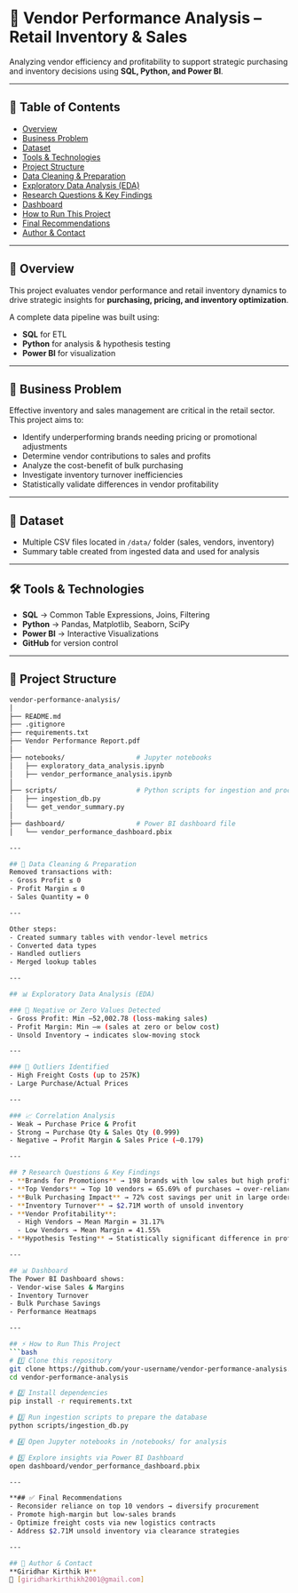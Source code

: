 # 🧾 Vendor Performance Analysis – Retail Inventory & Sales

Analyzing vendor efficiency and profitability to support strategic purchasing and inventory decisions using **SQL, Python, and Power BI**.

---

## 📌 Table of Contents
- [Overview](#-overview)
- [Business Problem](#-business-problem)
- [Dataset](#-dataset)
- [Tools & Technologies](#-tools--technologies)
- [Project Structure](#-project-structure)
- [Data Cleaning & Preparation](#-data-cleaning--preparation)
- [Exploratory Data Analysis (EDA)](#-exploratory-data-analysis-eda)
- [Research Questions & Key Findings](#-research-questions--key-findings)
- [Dashboard](#-dashboard)
- [How to Run This Project](#-how-to-run-this-project)
- [Final Recommendations](#-final-recommendations)
- [Author & Contact](#-author--contact)

---

## 📖 Overview
This project evaluates vendor performance and retail inventory dynamics to drive strategic insights for **purchasing, pricing, and inventory optimization**.  

A complete data pipeline was built using:
- **SQL** for ETL  
- **Python** for analysis & hypothesis testing  
- **Power BI** for visualization  

---

## 🎯 Business Problem
Effective inventory and sales management are critical in the retail sector.  
This project aims to:

- Identify underperforming brands needing pricing or promotional adjustments  
- Determine vendor contributions to sales and profits  
- Analyze the cost-benefit of bulk purchasing  
- Investigate inventory turnover inefficiencies  
- Statistically validate differences in vendor profitability  

---

## 📂 Dataset
- Multiple CSV files located in `/data/` folder (sales, vendors, inventory)  
- Summary table created from ingested data and used for analysis  

---

## 🛠️ Tools & Technologies
- **SQL** → Common Table Expressions, Joins, Filtering  
- **Python** → Pandas, Matplotlib, Seaborn, SciPy  
- **Power BI** → Interactive Visualizations  
- **GitHub** for version control  

---

## 📁 Project Structure
```bash
vendor-performance-analysis/
│
├── README.md
├── .gitignore
├── requirements.txt
├── Vendor Performance Report.pdf
│
├── notebooks/                  # Jupyter notebooks
│   ├── exploratory_data_analysis.ipynb
│   ├── vendor_performance_analysis.ipynb
│
├── scripts/                    # Python scripts for ingestion and processing
│   ├── ingestion_db.py
│   └── get_vendor_summary.py
│
├── dashboard/                  # Power BI dashboard file
│   └── vendor_performance_dashboard.pbix

---

## 🧹 Data Cleaning & Preparation
Removed transactions with:
- Gross Profit ≤ 0  
- Profit Margin ≤ 0  
- Sales Quantity = 0  

---

Other steps:
- Created summary tables with vendor-level metrics  
- Converted data types  
- Handled outliers  
- Merged lookup tables  

---

## 📊 Exploratory Data Analysis (EDA)

### 🔎 Negative or Zero Values Detected
- Gross Profit: Min –52,002.78 (loss-making sales)  
- Profit Margin: Min –∞ (sales at zero or below cost)  
- Unsold Inventory → indicates slow-moving stock  

---

### 🚩 Outliers Identified
- High Freight Costs (up to 257K)  
- Large Purchase/Actual Prices  

---

### 📈 Correlation Analysis
- Weak → Purchase Price & Profit  
- Strong → Purchase Qty & Sales Qty (0.999)  
- Negative → Profit Margin & Sales Price (–0.179)  

---

## ❓ Research Questions & Key Findings
- **Brands for Promotions** → 198 brands with low sales but high profit margins  
- **Top Vendors** → Top 10 vendors = 65.69% of purchases → over-reliance risk  
- **Bulk Purchasing Impact** → 72% cost savings per unit in large orders  
- **Inventory Turnover** → $2.71M worth of unsold inventory  
- **Vendor Profitability**:  
  - High Vendors → Mean Margin = 31.17%  
  - Low Vendors → Mean Margin = 41.55%  
- **Hypothesis Testing** → Statistically significant difference in profit margins → distinct vendor strategies  

---

## 📊 Dashboard
The Power BI Dashboard shows:
- Vendor-wise Sales & Margins  
- Inventory Turnover  
- Bulk Purchase Savings  
- Performance Heatmaps  

---

## ⚡ How to Run This Project
```bash
# 1️⃣ Clone this repository
git clone https://github.com/your-username/vendor-performance-analysis.git
cd vendor-performance-analysis

# 2️⃣ Install dependencies
pip install -r requirements.txt

# 3️⃣ Run ingestion scripts to prepare the database
python scripts/ingestion_db.py

# 4️⃣ Open Jupyter notebooks in /notebooks/ for analysis

# 5️⃣ Explore insights via Power BI Dashboard
open dashboard/vendor_performance_dashboard.pbix

---

**## ✅ Final Recommendations
- Reconsider reliance on top 10 vendors → diversify procurement  
- Promote high-margin but low-sales brands  
- Optimize freight costs via new logistics contracts  
- Address $2.71M unsold inventory via clearance strategies  

---

## 👤 Author & Contact
**Giridhar Kirthik H**  
📧 [giridharkirthikh2001@gmail.com]
